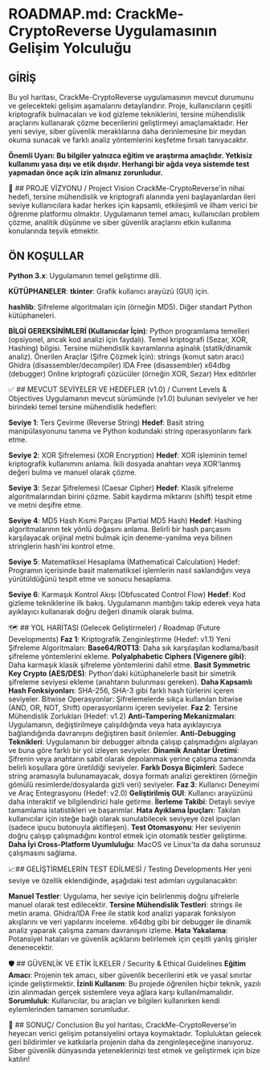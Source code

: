 # ROADMAP.md: CrackMe-CryptoReverse Uygulamasının Gelişim Yolculuğu

## GİRİŞ
Bu yol haritası, CrackMe-CryptoReverse uygulamasının mevcut durumunu ve gelecekteki gelişim aşamalarını detaylandırır. Proje, kullanıcıların çeşitli kriptografik bulmacaları ve kod gizleme tekniklerini, tersine mühendislik araçlarını kullanarak çözme becerilerini geliştirmeyi amaçlamaktadır. Her yeni seviye, siber güvenlik meraklılarına daha derinlemesine bir meydan okuma sunacak ve farklı analiz yöntemlerini keşfetme fırsatı tanıyacaktır.

 **Önemli Uyarı: Bu bilgiler yalnızca eğitim ve araştırma amaçlıdır. Yetkisiz kullanımı yasa dışı ve etik dışıdır. Herhangi bir ağda veya sistemde test yapmadan önce açık izin almanız zorunludur.**

 
🎯 ## PROJE VİZYONU / Project Vision
CrackMe-CryptoReverse'in nihai hedefi, tersine mühendislik ve kriptografi alanında yeni başlayanlardan ileri seviye kullanıcılara kadar herkes için kapsamlı, etkileşimli ve ilham verici bir öğrenme platformu olmaktır. Uygulamanın temel amacı, kullanıcıları problem çözme, analitik düşünme ve siber güvenlik araçlarını etkin kullanma konularında teşvik etmektir.

## ÖN KOŞULLAR

**Python 3.x**: Uygulamanın temel geliştirme dili.

**KÜTÜPHANELER**:
**tkinter**: Grafik kullanıcı arayüzü (GUI) için.

**hashlib**: Şifreleme algoritmaları için (örneğin MD5).
Diğer standart Python kütüphaneleri.

**BİLGİ GEREKSİNİMLERİ (Kullanıcılar İçin)**:
Python programlama temelleri (opsiyonel, ancak kod analizi için faydalı).
Temel kriptografi (Sezar, XOR, Hashing) bilgisi.
Tersine mühendislik kavramlarına aşinalık (statik/dinamik analiz).
Önerilen Araçlar (Şifre Çözmek İçin):
strings (komut satırı aracı)
Ghidra (disassembler/decompiler)
IDA Free (disassembler)
x64dbg (debugger)
Online kriptografi çözücüler (örneğin XOR, Sezar)
Hex editörler


✅ ## MEVCUT SEVİYELER VE HEDEFLER (v1.0) / Current Levels & Objectives
Uygulamanın mevcut sürümünde (v1.0) bulunan seviyeler ve her birindeki temel tersine mühendislik hedefleri:

**Seviye 1**: Ters Çevirme (Reverse String)
**Hedef**: Basit string manipülasyonunu tanıma ve Python kodundaki string operasyonlarını fark etme.

**Seviye 2**: XOR Şifrelemesi (XOR Encryption)
**Hedef**: XOR işleminin temel kriptografik kullanımını anlama. İkili dosyada anahtarı veya XOR'lanmış değeri bulma ve manuel olarak çözme.

**Seviye 3**: Sezar Şifrelemesi (Caesar Cipher)
**Hedef**: Klasik şifreleme algoritmalarından birini çözme. Sabit kaydırma miktarını (shift) tespit etme ve metni deşifre etme.

**Seviye 4**: MD5 Hash Kısmi Parçası (Partial MD5 Hash)
**Hedef**: Hashing algoritmalarının tek yönlü doğasını anlama. Belirli bir hash parçasını karşılayacak orijinal metni bulmak için deneme-yanılma veya bilinen stringlerin hash'ini kontrol etme.

**Seviye 5**: Matematiksel Hesaplama (Mathematical Calculation)
Hedef: Programın içerisinde basit matematiksel işlemlerin nasıl saklandığını veya yürütüldüğünü tespit etme ve sonucu hesaplama.

**Seviye 6**: Karmaşık Kontrol Akışı (Obfuscated Control Flow)
**Hedef**: Kod gizleme tekniklerine ilk bakış. Uygulamanın mantığını takip ederek veya hata ayıklayıcı kullanarak doğru değeri dinamik olarak bulma.


🗺️ ## YOL HARİTASI (Gelecek Geliştirmeler) / Roadmap (Future Developments)
**Faz 1**: Kriptografik Zenginleştirme (Hedef: v1.1)
Yeni Şifreleme Algoritmaları:
**Base64/ROT13**: Daha sık karşılaşılan kodlama/basit şifreleme yöntemlerini ekleme.
**Polyalphabetic Ciphers (Vigenere gibi)**: Daha karmaşık klasik şifreleme yöntemlerini dahil etme.
**Basit Symmetric Key Crypto (AES/DES)**: Python'daki kütüphanelerle basit bir simetrik şifreleme seviyesi ekleme (anahtarın bulunması gereken).
**Daha Kapsamlı Hash Fonksiyonları**: SHA-256, SHA-3 gibi farklı hash türlerini içeren seviyeler.
Bitwise Operasyonlar: Şifrelemelerde sıkça kullanılan bitwise (AND, OR, NOT, Shift) operasyonlarını içeren seviyeler.
**Faz 2**: Tersine Mühendislik Zorlukları (Hedef: v1.2)
**Anti-Tampering Mekanizmaları**: Uygulamanın, değiştirilmeye çalışıldığında veya hata ayıklayıcıya bağlandığında davranışını değiştiren basit önlemler.
**Anti-Debugging Teknikleri**: Uygulamanın bir debugger altında çalışıp çalışmadığını algılayan ve buna göre farklı bir yol izleyen seviyeler.
**Dinamik Anahtar Üretimi**: Şifrenin veya anahtarın sabit olarak depolanmak yerine çalışma zamanında belirli koşullara göre üretildiği seviyeler.
**Farklı Dosya Biçimleri**: Sadece string aramasıyla bulunamayacak, dosya formatı analizi gerektiren (örneğin gömülü resimlerde/dosyalarda gizli veri) seviyeler.
**Faz 3**: Kullanıcı Deneyimi ve Araç Entegrasyonu (Hedef: v2.0)
**Geliştirilmiş GUI**: Kullanıcı arayüzünü daha interaktif ve bilgilendirici hale getirme.
**İlerleme Takibi**: Detaylı seviye tamamlama istatistikleri ve başarımlar.
**Hata Ayıklama İpuçları**: Takılan kullanıcılar için isteğe bağlı olarak sunulabilecek seviyeye özel ipuçları (sadece ipucu butonuyla aktifleşen).
**Test Otomasyonu**: Her seviyenin doğru çalışıp çalışmadığını kontrol etmek için otomatik testler geliştirme.
**Daha İyi Cross-Platform Uyumluluğu**: MacOS ve Linux'ta da daha sorunsuz çalışmasını sağlama.

📈## GELİŞTİRMELERİN TEST EDİLMESİ / Testing Developments
Her yeni seviye ve özellik eklendiğinde, aşağıdaki test adımları uygulanacaktır:

**Manuel Testler**: Uygulama, her seviye için belirlenmiş doğru şifrelerle manuel olarak test edilecektir.
**Tersine Mühendislik Testleri**:
strings ile metin arama.
Ghidra/IDA Free ile statik kod analizi yaparak fonksiyon akışlarını ve veri yapılarını inceleme.
x64dbg gibi bir debugger ile dinamik analiz yaparak çalışma zamanı davranışını izleme.
**Hata Yakalama**: Potansiyel hataları ve güvenlik açıklarını belirlemek için çeşitli yanlış girişler denenecektir.

🛡️ ## GÜVENLİK VE ETİK İLKELER / Security & Ethical Guidelines
**Eğitim Amacı**: Projenin tek amacı, siber güvenlik becerilerini etik ve yasal sınırlar içinde geliştirmektir.
**İzinli Kullanım**: Bu projede öğrenilen hiçbir teknik, yazılı izin alınmadan gerçek sistemlere veya ağlara karşı kullanılmamalıdır.
**Sorumluluk**: Kullanıcılar, bu araçları ve bilgileri kullanırken kendi eylemlerinden tamamen sorumludur.

🏁 ## SONUÇ/ Conclusion
Bu yol haritası, CrackMe-CryptoReverse'in heyecan verici gelişim potansiyelini ortaya koymaktadır. Topluluktan gelecek geri bildirimler ve katkılarla projenin daha da zenginleşeceğine inanıyoruz. Siber güvenlik dünyasında yeteneklerinizi test etmek ve geliştirmek için bize katılın!
